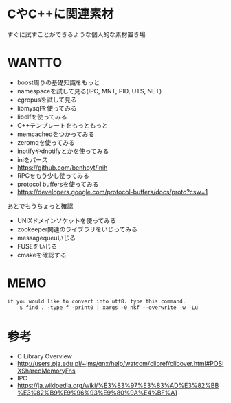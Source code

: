 # CやC++に関連素材
すぐに試すことができるような個人的な素材置き場

# WANTTO
- boost周りの基礎知識をもっと
- namespaceを試して見る(IPC, MNT, PID, UTS, NET)
- cgropusを試して見る
- libmysqlを使ってみる
- libelfを使ってみる
- C++テンプレートをもっともっと
- memcachedをつかってみる
- zeromqを使ってみる
- inotifyやdnotifyとかを使ってみる
- iniをパース
 - https://github.com/benhoyt/inih
- RPCをもう少し使ってみる
- protocol buffersを使ってみる
 - https://developers.google.com/protocol-buffers/docs/proto?csw=1

あとでもうちょっと確認
- UNIXドメインソケットを使ってみる
- zookeeper関連のライブラリをいじってみる
- messagequeuいじる
- FUSEをいじる
- cmakeを確認する

# MEMO
```
if you would like to convert into utf8. type this command.
	$ find . -type f -print0 | xargs -0 nkf --overwrite -w -Lu
```

# 参考
- C Library Overview
 - http://users.pja.edu.pl/~jms/qnx/help/watcom/clibref/clibover.html#POSIXSharedMemoryFns
-  IPC
 - https://ja.wikipedia.org/wiki/%E3%83%97%E3%83%AD%E3%82%BB%E3%82%B9%E9%96%93%E9%80%9A%E4%BF%A1
